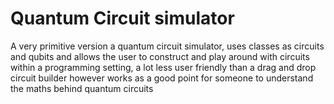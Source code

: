 # Quantum Circuit simulator
A very primitive version a quantum circuit simulator, uses classes as circuits and qubits and allows the user to construct and play around with circuits within a programming setting, a lot less user friendly than a drag and drop circuit builder however works as a good point for someone to understand the maths behind quantum circuits
